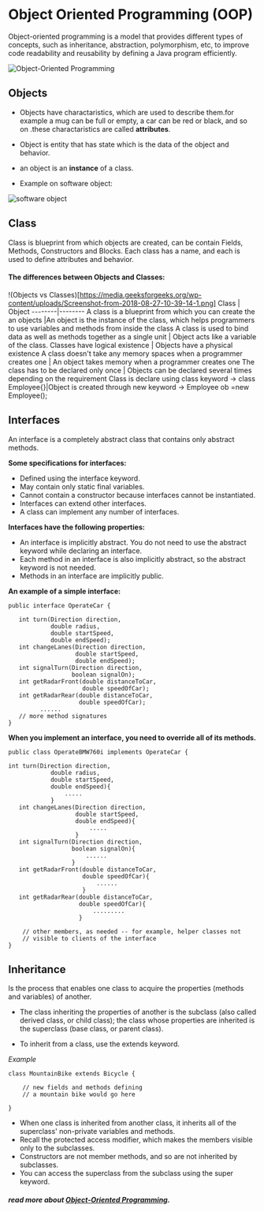 # Object Oriented Programming (OOP)
Object-oriented programming is a model that provides different types of concepts, such as inheritance, abstraction, polymorphism, etc,  to improve code readability and reusability by defining a Java program efficiently.

![Object-Oriented Programming](https://static.javatpoint.com/difference/images/procedural-programming-vs-object-oriented-programming.png)


## Objects 
* Objects have charactaristics, which are used to describe them.for example a mug can be full or empty, a car can be red or black, and so on .these charactaristics are called **attributes**.

* Object is  entity that has state which is the data of the object and behavior.
* an object is an **instance** of a class.
* Example on software object:

![software object](https://docs.oracle.com/javase/tutorial/figures/java/concepts-object.gif)

## Class 
Class is blueprint from which objects are created, can be contain Fields, Methods, Constructors and Blocks.
Each class has a name, and each is used to define attributes and behavior.

#### The differences between Objects and Classes:

!(Objects vs Classes)[https://media.geeksforgeeks.org/wp-content/uploads/Screenshot-from-2018-08-27-10-39-14-1.png]
Class	| Object
--------|--------
A class is a blueprint from which you can create the an objects |An object is the instance of the class, which helps programmers to use variables and methods from inside the class
A class is used to bind data as well as methods together as a single unit |	Object acts like a variable of the class.
Classes have logical existence | 	Objects have a physical existence
A class doesn't take any memory spaces when a programmer creates one |	An object takes memory when a programmer creates one
The class has to be declared only once |	Objects can be declared several times depending on the requirement
Class is declare using class keyword -> class Employee{}|Object is created through new keyword -> Employee ob =new Employee();

## Interfaces
An interface is a completely abstract class that contains only abstract methods.


**Some specifications for interfaces:**

- Defined using the interface keyword.
- May contain only static final variables.
- Cannot contain a constructor because interfaces cannot be instantiated.
- Interfaces can extend other interfaces.
- A class can implement any number of interfaces.

**Interfaces have the following properties:**
- An interface is implicitly abstract. You do not need to use the abstract keyword while declaring an interface.
- Each method in an interface is also implicitly abstract, so the abstract keyword is not needed.
- Methods in an interface are implicitly public.

**An example of a simple interface:**

```
public interface OperateCar {

   int turn(Direction direction,
            double radius,
            double startSpeed,
            double endSpeed);
   int changeLanes(Direction direction,
                   double startSpeed,
                   double endSpeed);
   int signalTurn(Direction direction,
                  boolean signalOn);
   int getRadarFront(double distanceToCar,
                     double speedOfCar);
   int getRadarRear(double distanceToCar,
                    double speedOfCar);
         ......
   // more method signatures
}
```
**When you implement an interface, you need to override all of its methods.**

```
public class OperateBMW760i implements OperateCar {

int turn(Direction direction,
            double radius,
            double startSpeed,
            double endSpeed){
                .....
            }
   int changeLanes(Direction direction,
                   double startSpeed,
                   double endSpeed){
                       .....
                   }
   int signalTurn(Direction direction,
                  boolean signalOn){
                      ......
                  }
   int getRadarFront(double distanceToCar,
                     double speedOfCar){
                         ......
                     }
   int getRadarRear(double distanceToCar,
                    double speedOfCar){
                        .........
                    }

    // other members, as needed -- for example, helper classes not 
    // visible to clients of the interface
}
```

## Inheritance
Is the process that enables one class to acquire the properties (methods and variables) of another. 

* The class inheriting the properties of another is the subclass (also called derived class, or child class); the class whose properties are inherited is the superclass (base class, or parent class).

* To inherit from a class, use the extends keyword.

*Example*

```
class MountainBike extends Bicycle {

    // new fields and methods defining 
    // a mountain bike would go here

}
```

* When one class is inherited from another class, it inherits all of the superclass' non-private variables and methods.
* Recall the protected access modifier, which makes the members visible only to the subclasses.
* Constructors are not member methods, and so are not inherited by subclasses.
* You can access the superclass from the subclass using the super keyword.

##### read more about [ Object-Oriented Programming](https://docs.oracle.com/javase/tutorial/java/concepts/).





